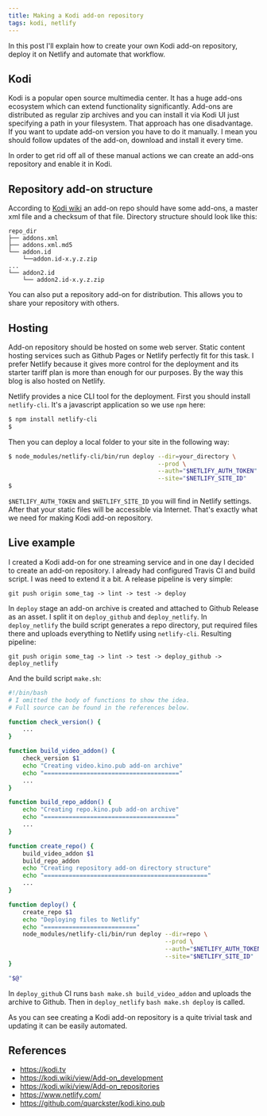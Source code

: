 ```yaml
---
title: Making a Kodi add-on repository
tags: kodi, netlify
---
```

In this post I'll explain how to create your own Kodi add-on repository, deploy it on Netlify and
automate that workflow.

## Kodi

Kodi is a popular open source multimedia center. It has a huge add-ons ecosystem which can extend
functionality significantly. Add-ons are distributed as regular zip archives and you can install it
via Kodi UI just specifying a path in your filesystem. That approach has one disadvantage. If you
want to update add-on version you have to do it manually. I mean you should follow updates of the
add-on, download and install it every time.

In order to get rid off all of these manual actions we can create an add-ons repository and enable
it in Kodi.

## Repository add-on structure

According to [Kodi wiki](https://kodi.wiki/view/Add-on_repositories) an add-on repo should have some
add-ons, a master xml file and a checksum of that file. Directory structure should look like this:

```text
repo_dir
├── addons.xml
├── addons.xml.md5
└── addon.id
    └──addon.id-x.y.z.zip
...
└── addon2.id
    └── addon2.id-x.y.z.zip
```

You can also put a repository add-on for distribution. This allows you to share your repository with
others.

## Hosting

Add-on repository should be hosted on some web server. Static content hosting services such as
Github Pages or Netlify perfectly fit for this task. I prefer Netlify because it gives more control
for the deployment and its starter tariff plan is more than enough for our purposes. By the way
this blog is also hosted on Netlify.

Netlify provides a nice CLI tool for the deployment. First you should install `netlify-cli`. It's
a javascript application so we use `npm` here:

```sh
$ npm install netlify-cli
$
```

Then you can deploy a local folder to your site in the following way:

```sh
$ node_modules/netlify-cli/bin/run deploy --dir=your_directory \
                                          --prod \
                                          --auth="$NETLIFY_AUTH_TOKEN" \
                                          --site="$NETLIFY_SITE_ID"
$
```

`$NETLIFY_AUTH_TOKEN` and `$NETLIFY_SITE_ID` you will find in Netlify settings. After that your
static files will be accessible via Internet. That's exactly what we need for making Kodi add-on
repository.

## Live example

I created a Kodi add-on for one streaming service and in one day I decided to create an add-on
repository. I already had configured Travis CI and build script. I was need to extend it a bit.
A release pipeline is very simple:

```text
git push origin some_tag -> lint -> test -> deploy
```

In `deploy` stage an add-on archive is created and attached to Github Release as an asset. I
split it on `deploy_github` and `deploy_netlify`. In `deploy_netlify` the build script generates a
repo directory, put required files there and uploads everything to Netlify using `netlify-cli`.
Resulting pipeline:

```text
git push origin some_tag -> lint -> test -> deploy_github -> deploy_netlify
```

And the build script `make.sh`:

```bash
#!/bin/bash
# I omitted the body of functions to show the idea.
# Full source can be found in the references below.

function check_version() {
    ...
}

function build_video_addon() {
    check_version $1
    echo "Creating video.kino.pub add-on archive"
    echo "======================================"
    ...
}

function build_repo_addon() {
    echo "Creating repo.kino.pub add-on archive"
    echo "====================================="
    ...
}

function create_repo() {
    build_video_addon $1
    build_repo_addon
    echo "Creating repository add-on directory structure"
    echo "=============================================="
    ...
}

function deploy() {
    create_repo $1
    echo "Deploying files to Netlify"
    echo "=========================="
    node_modules/netlify-cli/bin/run deploy --dir=repo \
                                            --prod \
                                            --auth="$NETLIFY_AUTH_TOKEN" \
                                            --site="$NETLIFY_SITE_ID"
}

"$@"
```

In `deploy_github` CI runs `bash make.sh build_video_addon` and uploads the archive to Github. Then
in `deploy_netlify` `bash make.sh deploy` is called.

As you can see creating a Kodi add-on repository is a quite trivial task and updating it can be
easily automated.

## References

* <https://kodi.tv>
* <https://kodi.wiki/view/Add-on_development>
* <https://kodi.wiki/view/Add-on_repositories>
* <https://www.netlify.com/>
* <https://github.com/quarckster/kodi.kino.pub>
